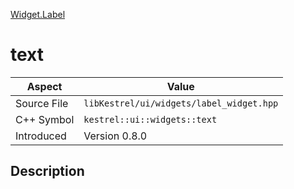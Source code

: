 [Widget.Label](index.md)
# text
| Aspect | Value |
| --- | --- |
| Source File | `libKestrel/ui/widgets/label_widget.hpp` |
| C++ Symbol | `kestrel::ui::widgets::text` |
| Introduced | Version 0.8.0 |
## Description
